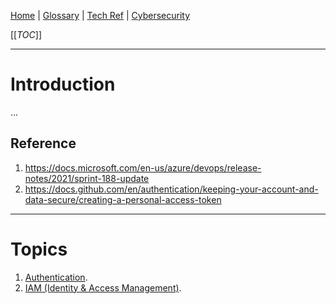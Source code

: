 [Home](/Slalom-LLC/Slalom-Consulting) | [Glossary](/Glossary) | [Tech Ref](/Tech-Ref) | [Cybersecurity](/Tech-Ref/Cybersecurity)

[[_TOC_]]

---
# Introduction
...

## Reference
1. https://docs.microsoft.com/en-us/azure/devops/release-notes/2021/sprint-188-update
1. https://docs.github.com/en/authentication/keeping-your-account-and-data-secure/creating-a-personal-access-token

---
# Topics
1. [Authentication](/Tech-Ref/Software-Development/IAM-\(Identity-&-Access-Management\)/Authentication).
1. [IAM (Identity & Access Management)](/Tech-Ref/Software-Development/IAM-\(Identity-&-Access-Management\)).
